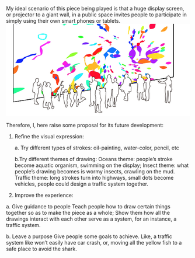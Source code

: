 My ideal scenario of this piece being played is that a huge display screen, or projector to a giant wall, in a public space invites people to participate in simply using their own smart phones or tablets.
![Future Development](../project_images/future_diagram.jpg?raw=true "Future Development")

Therefore, I, here raise some proposal for its future development:

1.  Refine the visual expression:

    a. Try different types of strokes:
      oil-painting, water-color, pencil, etc

    b.Try different themes of drawing:
      Oceans theme: people’s stroke become aquatic organism, swimming on the display;
      Insect theme: what people’s drawing becomes is wormy insects, crawling on the mud.
      Traffic theme: long strokes turn into highways, small dots become vehicles, people could design a traffic system together.

2.  Improve the experience:

  a. Give guidance to people
    Teach people how to draw certain things together so as to make the piece as a whole;
    Show them how all the drawings interact with each other serve as a system, for an instance, a traffic system.

  b. Leave a purpose
    Give people some goals to achieve. Like, a traffic system like won’t easily have car crash, or, moving all the yellow fish to a safe place to avoid the shark.



